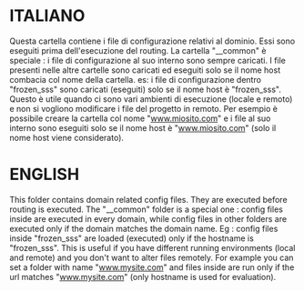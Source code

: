 # ITALIANO

Questa cartella contiene i file di configurazione relativi al dominio. Essi sono eseguiti
prima dell'esecuzione del routing.
La cartella "__common" è speciale : i file di configurazione al suo interno sono sempre caricati.
I file presenti nelle altre cartelle sono caricati ed eseguiti solo se il nome host combacia col nome della cartella.
es: i file di configurazione dentro "frozen_sss" sono caricati (eseguiti) solo se il nome host è "frozen_sss".
Questo è utile quando ci sono vari ambienti di esecuzione (locale e remoto) e non si vogliono modificare i file del progetto in remoto.
Per esempio è possibile creare la cartella col nome "www.miosito.com" e i file al suo interno sono eseguiti solo
se il nome host è "www.miosito.com" (solo il nome host viene considerato).

# ENGLISH

This folder contains domain related config files. They are executed before routing is executed.
The "__common" folder is a special one : config files inside are executed in every domain,
while config files in other folders are executed only if the domain matches the domain name.
Eg : config files inside "frozen_sss" are loaded (executed) only if the hostname is "frozen_sss".
This is useful if you have different running environments (local and remote) and you don't want to alter files remotely.
For example you can set a folder with name "www.mysite.com" and files inside are run only
if the url matches "www.mysite.com" (only hostname is used for evaluation).